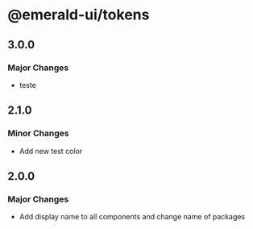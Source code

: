 # @emerald-ui/tokens

## 3.0.0

### Major Changes

- teste

## 2.1.0

### Minor Changes

- Add new test color

## 2.0.0

### Major Changes

- Add display name to all components and change name of packages
